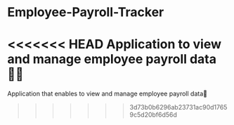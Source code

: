 # Employee-Payroll-Tracker
<<<<<<< HEAD
Application to view and manage employee payroll data 👷🏼
=======
Application that enables to view and manage employee payroll data🚀
>>>>>>> 3d73b0b6296ab23731ac90d17659c5d20bf6d56d
